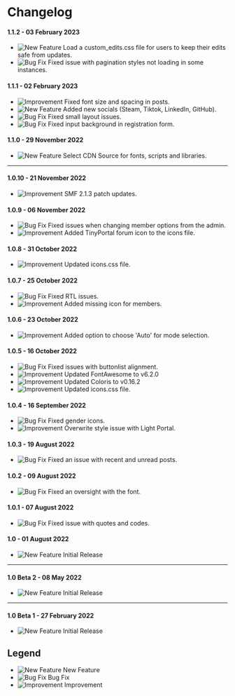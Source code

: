 # Changelog

#### 1.1.2 - 03 February 2023
- ![New Feature](https://smftricks.com/assets/changelog/tag--plus.png) Load a custom_edits.css file for users to keep their edits safe from updates.
- ![Bug Fix](https://smftricks.com/assets/changelog/bug--minus.png) Fixed issue with pagination styles not loading in some instances.

#### 1.1.1 - 02 February 2023
- ![Improvement](https://smftricks.com/assets/changelog/tag--pencil.png) Fixed font size and spacing in posts.
- ![New Feature](https://smftricks.com/assets/changelog/tag--plus.png) Added new socials (Steam, Tiktok, LinkedIn, GitHub).
- ![Bug Fix](https://smftricks.com/assets/changelog/bug--minus.png) Fixed small layout issues.
- ![Bug Fix](https://smftricks.com/assets/changelog/bug--minus.png) Fixed input background in registration form.

#### 1.1.0 - 29 November 2022
- ![New Feature](https://smftricks.com/assets/changelog/tag--plus.png) Select CDN Source for fonts, scripts and libraries.
---
#### 1.0.10 - 21 November 2022
- ![Improvement](https://smftricks.com/assets/changelog/tag--pencil.png) SMF 2.1.3 patch updates.

#### 1.0.9 - 06 November 2022
- ![Bug Fix](https://smftricks.com/assets/changelog/bug--minus.png) Fixed issues when changing member options from the admin.
- ![Improvement](https://smftricks.com/assets/changelog/tag--pencil.png) Added TinyPortal forum icon to the icons file.

#### 1.0.8 - 31 October 2022
- ![Improvement](https://smftricks.com/assets/changelog/tag--pencil.png) Updated icons.css file.

#### 1.0.7 - 25 October 2022
- ![Bug Fix](https://smftricks.com/assets/changelog/bug--minus.png) Fixed RTL issues.
- ![Improvement](https://smftricks.com/assets/changelog/tag--pencil.png) Added missing icon for members.

#### 1.0.6 - 23 October 2022
- ![Improvement](https://smftricks.com/assets/changelog/tag--pencil.png) Added option to choose 'Auto' for mode selection.

#### 1.0.5 - 16 October 2022
- ![Bug Fix](https://smftricks.com/assets/changelog/bug--minus.png) Fixed issues with buttonlist alignment.
- ![Improvement](https://smftricks.com/assets/changelog/tag--pencil.png) Updated FontAwesome to v6.2.0
- ![Improvement](https://smftricks.com/assets/changelog/tag--pencil.png) Updated Coloris to v0.16.2
- ![Improvement](https://smftricks.com/assets/changelog/tag--pencil.png) Updated icons.css file.

#### 1.0.4 - 16 September 2022
- ![Bug Fix](https://smftricks.com/assets/changelog/bug--minus.png) Fixed gender icons.
- ![Improvement](https://smftricks.com/assets/changelog/tag--pencil.png) Overwrite style issue with Light Portal.

#### 1.0.3 - 19 August 2022
- ![Bug Fix](https://smftricks.com/assets/changelog/bug--minus.png) Fixed an issue with recent and unread posts.

#### 1.0.2 - 09 August 2022
- ![Bug Fix](https://smftricks.com/assets/changelog/bug--minus.png) Fixed an oversight with the font.

#### 1.0.1 - 07 August 2022
- ![Bug Fix](https://smftricks.com/assets/changelog/bug--minus.png) Fixed issue with quotes and codes.

#### 1.0 - 01 August 2022
- ![New Feature](https://smftricks.com/assets/changelog/tag--plus.png) Initial Release
---
#### 1.0 Beta 2 - 08 May 2022
- ![New Feature](https://smftricks.com/assets/changelog/tag--plus.png) Initial Release
---
#### 1.0 Beta 1 - 27 February 2022
- ![New Feature](https://smftricks.com/assets/changelog/tag--plus.png) Initial Release

## Legend
- ![New Feature](https://smftricks.com/assets/changelog/tag--plus.png) New Feature
- ![Bug Fix](https://smftricks.com/assets/changelog/bug--minus.png) Bug Fix
- ![Improvement](https://smftricks.com/assets/changelog/tag--pencil.png) Improvement